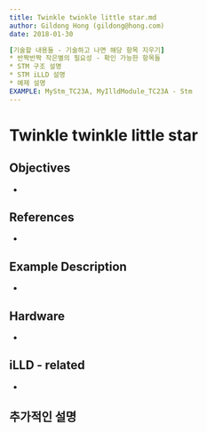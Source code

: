 ```yaml
---
title: Twinkle twinkle little star.md
author: Gildong Hong (gildong@hong.com)  
date: 2018-01-30

[기술할 내용들 - 기술하고 나면 해당 항목 지우기]
* 반짝반짝 작은별의 필요성 - 확인 가능한 항목들
* STM 구조 설명
* STM iLLD 설명
* 예제 설명
EXAMPLE: MyStm_TC23A, MyIlldModule_TC23A - Stm
---
```


# Twinkle twinkle little star

## Objectives
*

## References
*

## Example Description 
*

## Hardware
* ​

## iLLD - related
*

## 추가적인 설명
